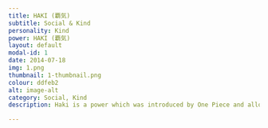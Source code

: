 ```yaml
---
title: HAKI (覇気)
subtitle: Social & Kind
personality: Kind
power: HAKI (覇気)
layout: default
modal-id: 1
date: 2014-07-18
img: 1.png
thumbnail: 1-thumbnail.png
colour: ddfeb2
alt: image-alt
category: Social, Kind
description: Haki is a power which was introduced by One Piece and allows Mimi to leverage her spiritual energy to manifest all kinds of effects.

---
```


